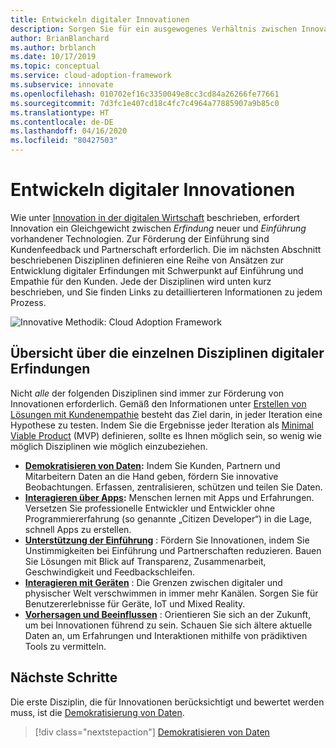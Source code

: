 ```yaml
---
title: Entwickeln digitaler Innovationen
description: Sorgen Sie für ein ausgewogenes Verhältnis zwischen Innovation und Akzeptanz, und berücksichtigen Sie bei der Entwicklung digitaler Innovationen sowohl die Kundenakzeptanz als auch die Anforderungen des Kunden.
author: BrianBlanchard
ms.author: brblanch
ms.date: 10/17/2019
ms.topic: conceptual
ms.service: cloud-adoption-framework
ms.subservice: innovate
ms.openlocfilehash: 010702ef16c3350049e8cc3cd84a26266fe77661
ms.sourcegitcommit: 7d3fc1e407cd18c4fc7c4964a77885907a9b85c0
ms.translationtype: HT
ms.contentlocale: de-DE
ms.lasthandoff: 04/16/2020
ms.locfileid: "80427503"
---
```

# <a name="develop-digital-inventions"></a>Entwickeln digitaler Innovationen

Wie unter [Innovation in der digitalen Wirtschaft](./index.md) beschrieben, erfordert Innovation ein Gleichgewicht zwischen *Erfindung* neuer und *Einführung* vorhandener Technologien. Zur Förderung der Einführung sind Kundenfeedback und Partnerschaft erforderlich. Die im nächsten Abschnitt beschriebenen Disziplinen definieren eine Reihe von Ansätzen zur Entwicklung digitaler Erfindungen mit Schwerpunkt auf Einführung und Empathie für den Kunden. Jede der Disziplinen wird unten kurz beschrieben, und Sie finden Links zu detaillierteren Informationen zu jedem Prozess.

![Innovative Methodik: Cloud Adoption Framework](../../_images/innovate/innovate-methodology.png)

## <a name="summary-of-each-discipline-of-digital-invention"></a>Übersicht über die einzelnen Disziplinen digitaler Erfindungen

Nicht *alle* der folgenden Disziplinen sind immer zur Förderung von Innovationen erforderlich. Gemäß den Informationen unter [Erstellen von Lösungen mit Kundenempathie](./build.md) besteht das Ziel darin, in jeder Iteration eine Hypothese zu testen. Indem Sie die Ergebnisse jeder Iteration als [Minimal Viable Product](../../govern/policy-compliance/index.md) (MVP) definieren, sollte es Ihnen möglich sein, so wenig wie möglich Disziplinen wie möglich einzubeziehen.

- **[Demokratisieren von Daten](./data.md):** Indem Sie Kunden, Partnern und Mitarbeitern Daten an die Hand geben, fördern Sie innovative Beobachtungen. Erfassen, zentralisieren, schützen und teilen Sie Daten.
- **[Interagieren über Apps](./apps.md):** Menschen lernen mit Apps und Erfahrungen. Versetzen Sie professionelle Entwickler und Entwickler ohne Programmiererfahrung (so genannte „Citizen Developer“) in die Lage, schnell Apps zu erstellen.
- **[Unterstützung der Einführung](./ci-cd.md)** : Fördern Sie Innovationen, indem Sie Unstimmigkeiten bei Einführung und Partnerschaften reduzieren. Bauen Sie Lösungen mit Blick auf Transparenz, Zusammenarbeit, Geschwindigkeit und Feedbackschleifen.
- **[Interagieren mit Geräten](./devices.md)** : Die Grenzen zwischen digitaler und physischer Welt verschwimmen in immer mehr Kanälen. Sorgen Sie für Benutzererlebnisse für Geräte, IoT und Mixed Reality.
- **[Vorhersagen und Beeinflussen](./predict.md)** : Orientieren Sie sich an der Zukunft, um bei Innovationen führend zu sein. Schauen Sie sich ältere aktuelle Daten an, um Erfahrungen und Interaktionen mithilfe von prädiktiven Tools zu vermitteln.

## <a name="next-steps"></a>Nächste Schritte

Die erste Disziplin, die für Innovationen berücksichtigt und bewertet werden muss, ist die [Demokratisierung von Daten](./data.md).

> [!div class="nextstepaction"]
> [Demokratisieren von Daten](./data.md)
